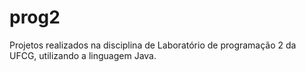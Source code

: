 # prog2

Projetos realizados na disciplina de Laboratório de programação 2 da UFCG, utilizando a linguagem Java.
